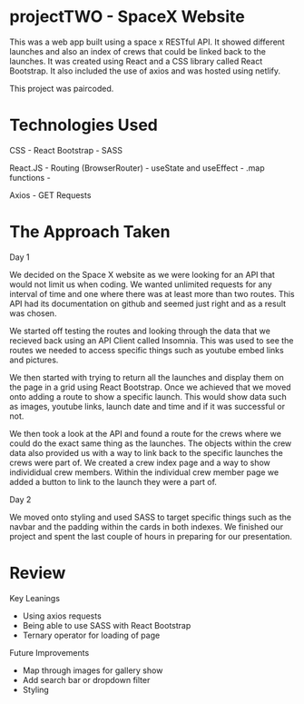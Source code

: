 # projectTWO - SpaceX Website

This was a web app built using a space x RESTful API. It showed different launches and also an index of crews that could be linked back to the launches. It was created using React and a CSS library called React Bootstrap. It also included the use of axios and was hosted using netlify.

This project was paircoded.

# Technologies Used

  CSS
    - React Bootstrap
    - SASS
  
  React.JS
    - Routing (BrowserRouter)
    - useState and useEffect
    - .map functions
    - 

  Axios
    - GET Requests

# The Approach Taken

  Day 1

  We decided on the Space X website as we were looking for an API that would not limit us when coding. We wanted unlimited requests for any interval of time and one where there was at least more than two routes. This API had its documentation on github and seemed just right and as a result was chosen.

  We started off testing the routes and looking through the data that we recieved back using an API Client called Insomnia. This was used to see the routes we needed to access specific things such as youtube embed links and pictures. 

  We then started with trying to return all the launches and display them on the page in a grid using React Bootstrap. Once we achieved that we moved onto adding a route to show a specific launch. This would show data such as images, youtube links, launch date and time and if it was successful or not.

  We then took a look at the API and found a route for the crews where we could do the exact same thing as the launches. The objects within the crew data also provided us with a way to link back to the specific launches the crews were part of. We created a crew index page and a way to show individidual crew members. Within the individual crew member page we added a button to link to the launch they were a part of.

  Day 2

  We moved onto styling and used SASS to target specific things such as the navbar and the padding within the cards in both indexes. We finished our project and spent the last couple of hours in preparing for our presentation.


# Review
  Key Leanings

  - Using axios requests
  - Being able to use SASS with React Bootstrap
  - Ternary operator for loading of page

  Future Improvements
  
  - Map through images for gallery show
  - Add search bar or dropdown filter
  - Styling

